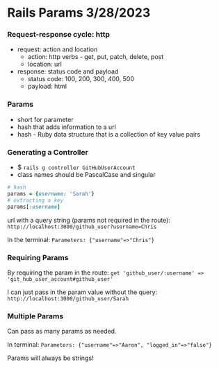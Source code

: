 # Rails Params 3/28/2023

### Request-response cycle: http

- request: action and location
  - action: http verbs - get, put, patch, delete, post
  - location: url
- response: status code and payload
  - status code: 100, 200, 300, 400, 500
  - payload: html

### Params

- short for parameter
- hash that adds information to a url
- hash - Ruby data structure that is a collection of key value pairs

### Generating a Controller

- $ `rails g controller GitHubUserAccount`
- class names should be PascalCase and singular

```ruby
# hash
params = {username: 'Sarah'}
# extracting a key
params[:username]
```

url with a query string (params not required in the route): `http://localhost:3000/github_user?username=Chris`

In the terminal: `Parameters: {"username"=>"Chris"}`

### Requiring Params

By requiring the param in the route:
`get 'github_user/:username' => 'git_hub_user_account#github_user'`

I can just pass in the param value without the query:
`http://localhost:3000/github_user/Sarah`

### Multiple Params

Can pass as many params as needed.

In terminal: `Parameters: {"username"=>"Aaron", "logged_in"=>"false"}`

Params will always be strings!
